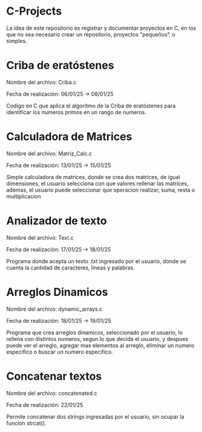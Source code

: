 # C-Projects
La idea de este repositorio es registrar y documentar proyectos en C, en los que no sea necesario crear un repositorio, proyectos "pequeños°, o simples.
# Criba de eratóstenes
Nombre del archivo: Criba.c

Fecha de realización: 06/01/25 -> 08/01/25

Codigo en C que aplica el algoritmo de la Criba de eratóstenes para identificar los numeros primos en un rango de numeros.
# Calculadora de Matrices
Nombre del archivo: Matriz_Calc.c

Fecha de realización: 13/01/25 -> 15/01/25

Simple calculadora de matrices, donde se crea dos matrices, de igual dimensiones, el usuario selecciona con que valores rellenar las matrices, ademas, el usuario puede seleccionar que operacion realizar, suma, resta o multiplicacion
# Analizador de texto
Nombre del archivo: Text.c

Fecha de realización: 17/01/25 -> 18/01/25

Programa donde acepta un texto .txt ingresado por el usuario, donde se cuenta la cantidad de caracteres, lineas y palabras.
# Arreglos Dinamicos
Nombre del archivo: dynamic_arrays.c

Fecha de realización: 18/01/25 -> 19/01/25

Programa que crea arreglos dinamicos, seleccionado por el usuario, lo rellena con distintos numeros, segun lo que decida el usuario, y despues puede ver el arreglo, agregar mas elementos al arreglo, eliminar un numero especifico o buscar un numero especifico.
# Concatenar textos
Nombre del archivo: concatenated.c

Fecha de realización: 22/01/25

Permite concatenar dos strings ingresadas por el usuario, sin ocupar la funcion strcat().
